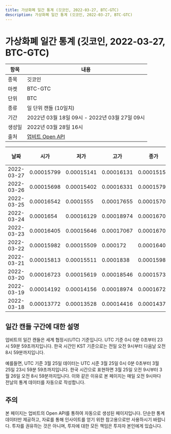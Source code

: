 ```yaml
---
title: 가상화폐 일간 통계 (깃코인, 2022-03-27, BTC-GTC)
description: 가상화폐 일간 통계 (깃코인, 2022-03-27, BTC-GTC)
---
```



가상화폐 일간 통계 (깃코인, 2022-03-27, BTC-GTC)
===

|항목|내용|
|--|--|
|종목|깃코인|
|마켓|BTC-GTC|
|단위|BTC|
|종류|일 단위 캔들 (10일치)|
|기간|2022년 03월 18일 09시 - 2022년 03월 27일 09시|
|생성일|2022년 03월 28일 16시|
|출처|[업비트 Open API](https://docs.upbit.com)|


|날짜|시가|저가|고가|종가|비고|
|--|--|--|--|--|--|
|2022-03-27|0.00015799|0.00015141|0.00016131|0.00015159|    |
|2022-03-26|0.00015698|0.00015402|0.00016331|0.00015797|    |
|2022-03-25|0.00016542|0.0001555|0.00017655|0.00015709|    |
|2022-03-24|0.0001654|0.00016129|0.00018974|0.00016701|    |
|2022-03-23|0.00016405|0.00015646|0.00017067|0.00016701|    |
|2022-03-22|0.00015982|0.00015509|0.000172|0.00016405|    |
|2022-03-21|0.00015813|0.00015511|0.0001838|0.00015983|    |
|2022-03-20|0.00016723|0.00015619|0.00018546|0.00015739|    |
|2022-03-19|0.00014192|0.00014156|0.00018974|0.00016722|    |
|2022-03-18|0.00013772|0.00013528|0.00014416|0.00014374|    |


일간 캔들 구간에 대한 설명
---


업비트의 일간 캔들은 세계 협정시(UTC) 기준입니다. 
UTC 기준 0시 0분 0초부터 23시 59분 59초까지입니다. 
한국 시간인 KST 기준으로는 전일 오전 9시부터 다음날 오전 8시 59분까지입니다. 


예를들면, UTC 기준 3월 25일 데이터는 UTC 시준 3월 25일 0시 0분 0초부터 3월 25일 23시 59분 59초까지입니다. 
한국 시간으로 표현하면 3월 25일 오전 9시부터 3월 26일 오전 8시 59분까지입니다. 
이와 같은 이유로 본 페이지는 매일 오전 9시마다 전날의 통계 데이터를 자동으로 작성합니다. 


주의
---


본 페이지는 업비트의 Open API를 통하여 자동으로 생성된 페이지입니다. 
단순한 통계 데이터만 제공하고, 자료를 통해 인사이트를 얻기 위한 참고용으로만 사용하시기 바랍니다. 
투자를 권유하는 것은 아니며, 투자에 대한 모든 책임은 투자자 본인에게 있습니다. 
